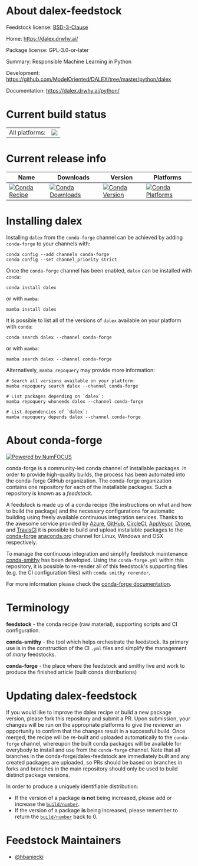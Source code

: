 About dalex-feedstock
=====================

Feedstock license: [BSD-3-Clause](https://github.com/conda-forge/dalex-feedstock/blob/main/LICENSE.txt)

Home: https://dalex.drwhy.ai/

Package license: GPL-3.0-or-later

Summary: Responsible Machine Learning in Python

Development: https://github.com/ModelOriented/DALEX/tree/master/python/dalex

Documentation: https://dalex.drwhy.ai/python/

Current build status
====================


<table><tr><td>All platforms:</td>
    <td>
      <a href="https://dev.azure.com/conda-forge/feedstock-builds/_build/latest?definitionId=11566&branchName=main">
        <img src="https://dev.azure.com/conda-forge/feedstock-builds/_apis/build/status/dalex-feedstock?branchName=main">
      </a>
    </td>
  </tr>
</table>

Current release info
====================

| Name | Downloads | Version | Platforms |
| --- | --- | --- | --- |
| [![Conda Recipe](https://img.shields.io/badge/recipe-dalex-green.svg)](https://anaconda.org/conda-forge/dalex) | [![Conda Downloads](https://img.shields.io/conda/dn/conda-forge/dalex.svg)](https://anaconda.org/conda-forge/dalex) | [![Conda Version](https://img.shields.io/conda/vn/conda-forge/dalex.svg)](https://anaconda.org/conda-forge/dalex) | [![Conda Platforms](https://img.shields.io/conda/pn/conda-forge/dalex.svg)](https://anaconda.org/conda-forge/dalex) |

Installing dalex
================

Installing `dalex` from the `conda-forge` channel can be achieved by adding `conda-forge` to your channels with:

```
conda config --add channels conda-forge
conda config --set channel_priority strict
```

Once the `conda-forge` channel has been enabled, `dalex` can be installed with `conda`:

```
conda install dalex
```

or with `mamba`:

```
mamba install dalex
```

It is possible to list all of the versions of `dalex` available on your platform with `conda`:

```
conda search dalex --channel conda-forge
```

or with `mamba`:

```
mamba search dalex --channel conda-forge
```

Alternatively, `mamba repoquery` may provide more information:

```
# Search all versions available on your platform:
mamba repoquery search dalex --channel conda-forge

# List packages depending on `dalex`:
mamba repoquery whoneeds dalex --channel conda-forge

# List dependencies of `dalex`:
mamba repoquery depends dalex --channel conda-forge
```


About conda-forge
=================

[![Powered by
NumFOCUS](https://img.shields.io/badge/powered%20by-NumFOCUS-orange.svg?style=flat&colorA=E1523D&colorB=007D8A)](https://numfocus.org)

conda-forge is a community-led conda channel of installable packages.
In order to provide high-quality builds, the process has been automated into the
conda-forge GitHub organization. The conda-forge organization contains one repository
for each of the installable packages. Such a repository is known as a *feedstock*.

A feedstock is made up of a conda recipe (the instructions on what and how to build
the package) and the necessary configurations for automatic building using freely
available continuous integration services. Thanks to the awesome service provided by
[Azure](https://azure.microsoft.com/en-us/services/devops/), [GitHub](https://github.com/),
[CircleCI](https://circleci.com/), [AppVeyor](https://www.appveyor.com/),
[Drone](https://cloud.drone.io/welcome), and [TravisCI](https://travis-ci.com/)
it is possible to build and upload installable packages to the
[conda-forge](https://anaconda.org/conda-forge) [anaconda.org](https://anaconda.org/)
channel for Linux, Windows and OSX respectively.

To manage the continuous integration and simplify feedstock maintenance
[conda-smithy](https://github.com/conda-forge/conda-smithy) has been developed.
Using the ``conda-forge.yml`` within this repository, it is possible to re-render all of
this feedstock's supporting files (e.g. the CI configuration files) with ``conda smithy rerender``.

For more information please check the [conda-forge documentation](https://conda-forge.org/docs/).

Terminology
===========

**feedstock** - the conda recipe (raw material), supporting scripts and CI configuration.

**conda-smithy** - the tool which helps orchestrate the feedstock.
                   Its primary use is in the construction of the CI ``.yml`` files
                   and simplify the management of *many* feedstocks.

**conda-forge** - the place where the feedstock and smithy live and work to
                  produce the finished article (built conda distributions)


Updating dalex-feedstock
========================

If you would like to improve the dalex recipe or build a new
package version, please fork this repository and submit a PR. Upon submission,
your changes will be run on the appropriate platforms to give the reviewer an
opportunity to confirm that the changes result in a successful build. Once
merged, the recipe will be re-built and uploaded automatically to the
`conda-forge` channel, whereupon the built conda packages will be available for
everybody to install and use from the `conda-forge` channel.
Note that all branches in the conda-forge/dalex-feedstock are
immediately built and any created packages are uploaded, so PRs should be based
on branches in forks and branches in the main repository should only be used to
build distinct package versions.

In order to produce a uniquely identifiable distribution:
 * If the version of a package **is not** being increased, please add or increase
   the [``build/number``](https://docs.conda.io/projects/conda-build/en/latest/resources/define-metadata.html#build-number-and-string).
 * If the version of a package **is** being increased, please remember to return
   the [``build/number``](https://docs.conda.io/projects/conda-build/en/latest/resources/define-metadata.html#build-number-and-string)
   back to 0.

Feedstock Maintainers
=====================

* [@hbaniecki](https://github.com/hbaniecki/)

